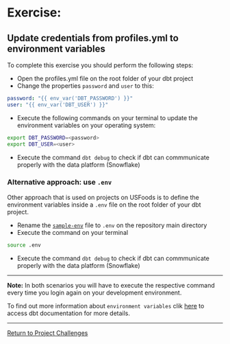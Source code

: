 # Exercise:

## Update credentials from profiles.yml to environment variables

To complete this exercise you should perform the following steps:

- Open the profiles.yml file on the root folder of your dbt project
- Change the properties `password` and `user` to this:

 ``` yaml
password: "{{ env_var('DBT_PASSWORD') }}"
user: "{{ env_var('DBT_USER') }}"
```

- Execute the following commands on your terminal to update the environment variables on your operating system:
 ``` bash
export DBT_PASSWORD=<password>
export DBT_USER=<user>
```

- Execute the command `dbt debug` to check if dbt can commmunicate properly with the data platform (Snowflake)

### Alternative approach: use `.env`
Other approach that is used on projects on USFoods is to define the environment variables inside a `.env` file on the root folder of your dbt project.

- Rename the [`sample-env`](../../../.sample-env) file to `.env` on the repository main directory
- Execute the command on your terminal
 ``` bash
source .env
```
- Execute the command `dbt debug` to check if dbt can commmunicate properly with the data platform (Snowflake)

---
**Note:** In both scenarios you will have to execute the respective command every time you login again on your development environment.

To find out more information about `environment variables` clik [here](https://docs.getdbt.com/docs/build/environment-variables) to access dbt documentation for more details.

---

[Return to Project Challenges](../../../README.md#9-project-challenges)